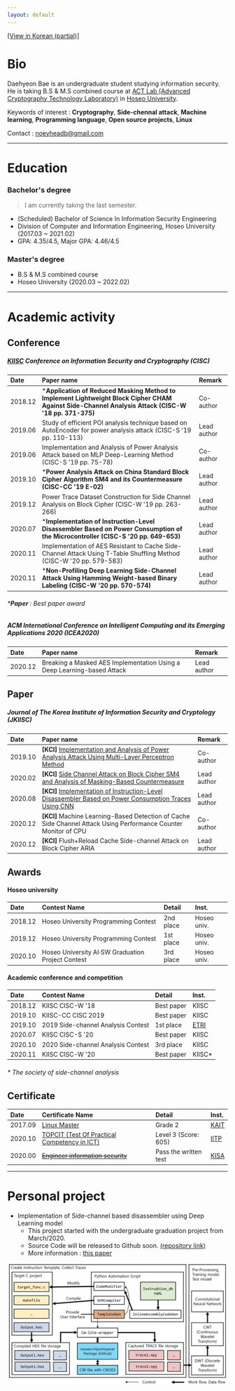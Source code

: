 ```yaml
---
layout: default
---
```


[[View in Korean (partial)]](./kor.html)

# Bio

Daehyeon Bae is an undergraduate student studying information security. He is taking B.S & M.S combined course at [ACT Lab (Advanced Cryptography Technology Laboratory)](https://act.hoseo.ac.kr) in [Hoseo University](https://www.hoseo.ac.kr/).

Keywords of interest : **Cryptography**, **Side-chennal attack**, **Machine learning**, **Programming language**, **Open source projects**, **Linux**

Contact :  noeyheadb@gmail.com

---

# Education

### Bachelor's degree

> I am currently taking the last semester.  

* (Scheduled) Bachelor of Science In Information Security Engineering  
* Division of Computer and Information Engineering, Hoseo University (2017.03 ~ 2021.02)  
* GPA: 4.35/4.5, Major GPA: 4.46/4.5

### Master's degree

* B.S & M.S combined course
* Hoseo University (2020.03 ~ 2022.02)

* * *

# Academic activity

## Conference

##### [KIISC](https://kiisc.or.kr/) Conference on Information Security and Cryptography (CISC)

| Date    | Paper name                                                                    | Remark |
|:--------|:----------------------------------------------------------------------------|:------|
| 2018.12 | ***Application of Reduced Masking Method to Implement Lightweight Block Cipher CHAM Against Side-Channel Analysis Attack (CISC-W '18 pp. 371-375)** | Co-author |
| 2019.06 | Study of efficient POI analysis technique based on AutoEncoder for power analysis attack (CISC-S '19 pp. 110-113) | Lead author   |
| 2019.06 | Implementation and Analysis of Power Analysis Attack based on MLP Deep-Learning Method (CISC-S '19 pp. 75-78) | Co-author |
| 2019.10 | ***Power Analysis Attack on China Standard Block Cipher Algorithm SM4 and its Countermeasure (CISC-CC '19 E-02)** | Lead author  |
| 2019.12 | Power Trace Dataset Construction for Side Channel Analysis on Block Cipher (CISC-W '19 pp. 263-266) | Lead author  |
| 2020.07 | ***Implementation of Instruction-Level Disassembler Based on Power Consumption of the Microcontroller (CISC-S '20 pp. 649-653)** | Lead author  |
| 2020.11 | Implementation of AES Resistant to Cache Side-Channel Attack Using T-Table Shuffling Method (CISC-W '20 pp. 579-583) | Lead author  |
| 2020.11 | ***Non-Profiling Deep Learning Side-Channel Attack Using Hamming Weight-based Binary Labeling (CISC-W '20 pp. 570-574)** | Lead author  |

###### ***Paper** : Best paper award

##### ACM International Conference on Intelligent Computing and its Emerging Applications 2020 (ICEA2020)

| Date    | Paper name                                                              | Remark |
|:--------|:------------------------------------------------------------------------|:------|
| 2020.12 | Breaking a Masked AES Implementation Using a Deep Learning-based Attack | Lead author |

## Paper

##### Journal of The Korea Institute of Information Security and Cryptology (JKIISC)

| Date    | Paper name                                                                    | Remark |
|:--------|:----------------------------------------------------------------------------|:------|
| 2019.10 | **[KCI]** [Implementation and Analysis of Power Analysis Attack Using Multi-Layer Perceptron Method](https://doi.org/10.13089/JKIISC.2019.29.5.997) | Co-author |
| 2020.02 | **[KCI]** [Side Channel Attack on Block Cipher SM4 and Analysis of Masking-Based Countermeasure](https://doi.org/10.13089/JKIISC.2020.30.1.39) | Lead author  |
| 2020.08 | **[KCI]** [Implementation of Instruction-Level Disassembler Based on Power Consumption Traces Using CNN](https://doi.org/10.13089/JKIISC.2020.30.4.527) | Lead author  |
| 2020.12 | **[KCI]** Machine Learning-Based Detection of Cache Side Channel Attack Using Performance Counter Monitor of CPU | Co-author  |
| 2020.12 | **[KCI]** Flush+Reload Cache Side-channel Attack on Block Cipher ARIA | Lead author  |

## Awards

#### Hoseo university

| Date    | Contest Name                          | Detail        | Inst.      |
|:--------|:--------------------------------------|:--------------|:------------|
| 2018.12 | Hoseo University Programming Contest  | 2nd place     | Hoseo univ. |
| 2019.12 | Hoseo University Programming Contest  | 1st place     | Hoseo univ. |
| 2020.10 | Hoseo University AI·SW Graduation Project Contest | 3rd place  | Hoseo univ. |

#### Academic conference and competition

| Date    | Contest Name                          | Detail        | Inst.      |
|:--------|:--------------------------------------|:--------------|:-----------|
| 2018.12 | KIISC CISC-W '18                      | Best paper    | KIISC      |
| 2019.10 | KIISC-CC CISC 2019                    | Best paper    | KIISC      |
| 2019.10 | 2019 Side-channel Analysis Contest    | 1st place   | [ETRI](https://www.etri.re.kr) |
| 2020.07 | KIISC CISC-S '20                      | Best paper    | KIISC      |
| 2020.10 | 2020 Side-channel Analysis Contest    | 3rd place   | KIISC      |
| 2020.11 | KIISC CISC-W '20                      | Best paper    | KIISC*     |

###### * The society of side-channel analysis

## Certificate

| Date    | Certificate Name                                                             | Detail                | Inst.                           |
|:--------|:-----------------------------------------------------------------------------|:----------------------|:--------------------------------|
| 2017.09 | [Linux Master](https://www.ihd.or.kr/introducesubject1.do)                   | Grade 2               | [KAIT](https://www.kait.or.kr)  |
| 2020.10 | [TOPCIT (Test Of Practical Competency in ICT)](https://www.topcit.or.kr/)    | Level 3 (Score: 605)  | [IITP](https://www.iitp.kr)     |
| 2020.00 | [~~Engineer information security~~](https://kisq.or.kr/)                     | Pass the written test | [KISA](https://www.kisa.or.kr)  |

* * *

# Personal project

* Implementation of Side-channel based disassembler using Deep Learning model
    * This project started with the undergraduate graduation project from March/2020.
    * Source Code will be released to Github soon. [(repository link)](https://github.com/noeyheadb/scb-disas)
    * More information : [this paper](https://doi.org/10.13089/JKIISC.2020.30.4.527)
    
![scb-disas](./assets/img/scb-dias-structure.jpg)

